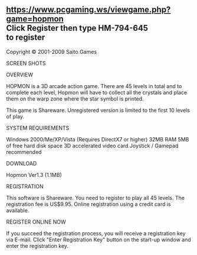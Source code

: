 https://www.pcgaming.ws/viewgame.php?game=hopmon  
Click Register then type HM-794-645  
to register  
----------------------------------------------------------------------------------------------------------------------------------------

Copyright © 2001-2009  Saito Games

 SCREEN SHOTS
 
 OVERVIEW

HOPMON is a 3D arcade action game. There are 45 levels in total and to complete each level, Hopmon will have to collect all the crystals and place them on the warp zone where the star symbol is printed.

This game is Shareware. Unregistered version is limited to the first 10 levels of play.

SYSTEM REQUIREMENTS

Windows 2000/Me/XP/Vista (Requires DirectX7 or higher)
32MB RAM
5MB of free hard disk space
3D accelerated video card
Joystick / Gamepad recommended

 DOWNLOAD

Hopmon Ver1.3 (1.1MB)


 REGISTRATION

This software is Shareware. You need to register to play all 45 levels. The registration fee is US$9.95. Online registration using a credit card is available.

REGISTER ONLINE NOW

If you succeed the registration process, you will receive a registration key via E-mail. Click "Enter Registration Key" button on the start-up window and enter the registration key.


				

						



